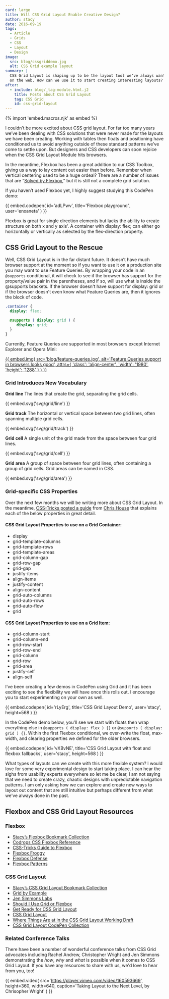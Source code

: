 ```yaml
---
card: large
title: Will CSS Grid Layout Enable Creative Design?
author: stacy
date: 2016-09-19
tags:
  - Article
  - Grids
  - CSS
  - Layout
  - Design
image:
  src: blog/cssgriddemo.jpg
  alt: CSS Grid example layout
summary: |
  CSS Grid Layout is shaping up to be the layout tool we've always wanted
  on the web. How can we use it to start creating interesting layouts?
after:
  - include: blog/_tag-module.html.j2
    title: Posts about CSS Grid Layout
    tag: CSS Grid
    id: css-grid-layout
---
```


{% import 'embed.macros.njk' as embed %}

I couldn’t be more excited about CSS grid layout. For far too many years
we’ve been dealing with CSS solutions that were never made for the
layouts we have been creating. Working with tables then floats and
positioning have conditioned us to avoid anything outside of these
standard patterns we’ve come to settle upon. But designers and CSS
developers can soon rejoice when the CSS Grid Layout Module hits
browsers.

In the meantime, Flexbox has been a great addition to our CSS Toolbox,
giving us a way to lay content out easier than before. Remember when
vertical centering used to be a huge ordeal? There are a number of
issues that are “[Solved by Flexbox],” but it is still not a complete
grid solution.

If you haven’t used Flexbox yet, I highly suggest studying this CodePen
demo:

{{ embed.codepen(
  id='adLPwv',
  title='Flexbox playground',
  user='enxaneta'
) }}

Flexbox is great for single direction elements but lacks the ability to
create structure on both x and y axis’. A container with <span
class="title-ref">display: flex;</span> can either go horizontally or
vertically as selected by the flex-direction property.

[Solved by Flexbox]: https://philipwalton.github.io/solved-by-flexbox/

## CSS Grid Layout to the Rescue

Well, CSS Grid Layout is in the far distant future. It doesn’t have much
browser support at the moment so if you want to use it on a production
site you may want to use Feature Queries. By wrapping your code in an
`@supports` conditional, it will check to see if the browser has support
for the property/value pair in the parentheses, and if so, will use what
is inside the @supports brackets. If the browser doesn't have support
for <span class="title-ref">display: grid</span> or if the browser
doesn't even know what Feature Queries are, then it ignores the block of
code.

```scss
.container {
  display: flex;

  @supports ( display: grid ) {
     display: grid;
  }
}
```

Currently, Feature Queries are supported in most browsers except
Internet Explorer and Opera Mini:

[{{ embed.img(
  src='blog/feature-queries.jpg',
  alt='Feature Queries support in browsers looks good',
  attrs={
    'class': 'align-center',
    'width': '1980',
    'height': '1288'
  }
) }}](https://caniuse.com/#feat=css-featurequeries)

### Grid Introduces New Vocabulary

**Grid line**
The lines that create the grid, separating the grid cells.

{{ embed.svg('svg/grid/line') }}

**Grid track**
The horizontal or vertical space between two grid lines, often spanning
multiple grid cells.

{{ embed.svg('svg/grid/track') }}

**Grid cell**
A single unit of the grid made from the space between four grid lines.

{{ embed.svg('svg/grid/cell') }}

**Grid area**
A group of space between four grid lines, often containing a group of
grid cells. Grid areas can be named in CSS.

{{ embed.svg('svg/grid/area') }}

### Grid-specific CSS Properties

Over the next few months we will be writing more about CSS Grid Layout.
In the meantime, [CSS-Tricks posted a guide] from [Chris House]
that explains each of the below properties in great detail.

[CSS-Tricks posted a guide]: https://css-tricks.com/snippets/css/complete-guide-grid/
[Chris House]: https://chris.house/

#### CSS Grid Layout Properties to use on a Grid Container:

- display
- grid-template-columns
- grid-template-rows
- grid-template-areas
- grid-column-gap
- grid-row-gap
- grid-gap
- justify-items
- align-items
- justify-content
- align-content
- grid-auto-columns
- grid-auto-rows
- grid-auto-flow
- grid

#### CSS Grid Layout Properties to use on a Grid Item:

- grid-column-start
- grid-column-end
- grid-row-start
- grid-row-end
- grid-column
- grid-row
- grid-area
- justify-self
- align-self

I’ve been creating a few demos in CodePen using Grid and it has been
exciting to see the flexibility we will have once this rolls out. I
encourage you to start experimenting on your own as well.

{{ embed.codepen(
  id='rLyErg',
  title='CSS Grid Layout Demo',
  user='stacy',
  height=568
) }}

In the CodePen demo below, you'll see we start with floats then wrap
everything else in `@supports ( display: flex ) {}` or
`@supports ( display: grid ) {}`. Within the first Flexbox conditional,
we over-write the float, max-width, and clearing properties we defined
for the older browsers.

{{ embed.codepen(
  id='vXBvNE',
  title='CSS Grid Layout with float and flexbox fallbacks',
  user='stacy',
  height=568
) }}

What types of layouts can we create with this more flexible system? I
would love for some very experimental design to start taking place. I
can hear the sighs from usability experts everywhere so let me be clear,
I am not saying that we need to create crazy, chaotic designs with
unpredictable navigation patterns. I am only asking how we can explore
and create new ways to layout out content that are still intuitive but
perhaps different from what we've always done in the past.

## Flexbox and CSS Grid Layout Resources

### Flexbox

- [Stacy’s Flexbox Bookmark Collection]
- [Codrops CSS Flexbox Reference]
- [CSS-Tricks Guide to Flexbox]
- [Flexbox Froggy]
- [Flexbox Defense]
- [Flexbox Patterns]

[Stacy’s Flexbox Bookmark Collection]: https://raindrop.io/collection/1328630
[Codrops CSS Flexbox Reference]: https://tympanus.net/codrops/css_reference/flexbox/
[CSS-Tricks Guide to Flexbox]: https://css-tricks.com/snippets/css/a-guide-to-flexbox/
[Flexbox Froggy]: https://flexboxfroggy.com/
[Flexbox Defense]: http://www.flexboxdefense.com/
[Flexbox Patterns]: https://www.flexboxpatterns.com/

### CSS Grid Layout

- [Stacy’s CSS Grid Layout Bookmark Collection]
- [Grid by Example]
- [Jen Simmons Labs]
- [Should I Use Grid or Flexbox]
- [Get Ready for CSS Grid Layout]
- [CSS Grid Layout]
- [Where Things Are at in the CSS Grid Layout Working Draft]
- [CSS Grid Layout CodePen Collection]

[Stacy’s CSS Grid Layout Bookmark Collection]: https://raindrop.io/collection/1295293
[Grid by Example]: https://gridbyexample.com/
[Jen Simmons Labs]: https://labs.jensimmons.com/
[Should I Use Grid or Flexbox]: https://www.rachelandrew.co.uk/archives/2016/03/30/should-i-use-grid-or-flexbox/
[Get Ready for CSS Grid Layout]: https://abookapart.com/products/get-ready-for-css-grid-layout
[CSS Grid Layout]: https://blogs.igalia.com/mrego/tag/css-grid-layout/
[Where Things Are at in the CSS Grid Layout Working Draft]: https://www.sitepoint.com/where-things-are-at-in-the-css-grid-layout-working-draft/
[CSS Grid Layout CodePen Collection]: https://codepen.io/collection/XRRJGq/

### Related Conference Talks

There have been a number of wonderful conference talks from CSS Grid
advocates including Rachel Andrew, Christopher Wright and Jen Simmons
demonstrating the *how*, *why* and *what* is possible when it comes to
CSS Grid Layout. If you have any resources to share with us, we'd love
to hear from you, too!

{{ embed.video(
  src='https://player.vimeo.com/video/160593669',
  height=360,
  width=640,
  caption='Taking Layout to the Next Level, by Chrisopher Wright'
) }}
